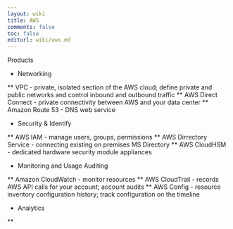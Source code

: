 ```yaml
---
layout: wiki
title: AWS
comments: false
toc: false
editurl: wiki/aws.md
---
```


Products

* Networking

** VPC - private, isolated section of the AWS cloud; define private and public networks and control inbound and outbound traffic
** AWS Direct Connect - private connectivity between AWS and your data center
** Amazon Route 53 - DNS web service

* Security & Identify

** AWS IAM - manage users, groups, permissions
** AWS Dirrectory Service - connecting existing on premises MS Directory
** AWS CloudHSM - dedicated hardware security module appliances

* Monitoring and Usage Auditing

** Amazon CloudWatch - monitor resources
** AWS CloudTrail - records AWS API calls for your account; account audits
** AWS Config - resource inventory configuration history; track configuration on the timeline

* Analytics

** 
